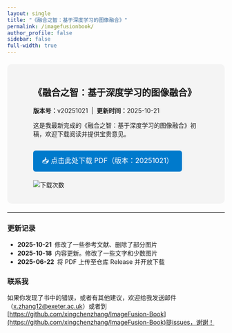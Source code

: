 ```yaml
---
layout: single
title: "《融合之智：基于深度学习的图像融合》"
permalink: /imagefusionbook/
author_profile: false
sidebar: false
full-width: true         
---
```


<!-- 页面级宽度覆盖（与 fil 页面同款） -->
<style>
.page,
.page__inner-wrap,
.page__content{
  max-width:100% !important;
  width:100% !important;
  padding:0 40px;
  box-sizing:border-box;
}
.page__title{ text-align:left !important; }
</style>

<!-- 灰色信息框自身样式 -->
<style>
.book-section{
  margin:20px auto;
  width:100%;             /* 占满父容器 */
  padding:20px 60px;      /* 四周内边距（左右60px可再调） */
  background:#f4f4f4;
  border-radius:10px;
  box-sizing:border-box;
}
.download-button{
  display:inline-block;
  background:#007acc;
  color:#fff;
  padding:10px 20px;
  border-radius:6px;
  text-decoration:none;
  font-size:16px;
  margin-top:15px;
}
.download-button:hover{ background:#005fa3; }
</style>

<div class="book-section">
  <h2>《融合之智：基于深度学习的图像融合》</h2>
  <p><strong>版本号：</strong>v20251021 &nbsp;|&nbsp; <strong>更新时间：</strong>2025-10-21</p>

  <p>这是我最新完成的《融合之智：基于深度学习的图像融合》初稿，欢迎下载阅读并提供宝贵意见。</p>

  <!-- 下载按钮：指向 Release 的 PDF 直链 -->
  <a class="download-button"
     href="https://github.com/xingchenzhang/xingchenzhang.github.io/releases/latest/download/ImageFusionBook.pdf">
     📥 点击此处下载 PDF（版本：20251021）
  </a>

  <!-- GitHub Release 实时下载次数徽章 -->
  <p style="margin-top:20px;">
    <img src="https://img.shields.io/github/downloads/xingchenzhang/xingchenzhang.github.io/total.svg?label=%E4%B8%8B%E8%BD%BD%E6%AC%A1%E6%95%B0&color=4caf50"
     alt="下载次数">
  </p>
</div>

---

### 更新记录
* **2025-10-21** 修改了一些参考文献、删除了部分图片
* **2025-10-18** 内容更新。修改了一些文字和少数图片
* **2025-06-22** 将 PDF 上传至仓库 Release 并开放下载

### 联系我
如果你发现了书中的错误，或者有其他建议，欢迎给我发送邮件（x.zhang12@exeter.ac.uk）或者到[https://github.com/xingchenzhang/ImageFusion-Book](https://github.com/xingchenzhang/ImageFusion-Book)提issues，谢谢！